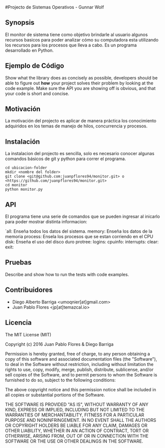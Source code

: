 #Projecto de Sistemas Operativos - Gunnar Wolf

## Synopsis
El monitor de sistema tiene como objetivo brindarle al usuario algunos recursos basicos para poder analizar cómo su computadora esta utilizando los recursos para los procesos que lleva a cabo. Es un programa desarrollado en Python.

## Ejemplo de Código

Show what the library does as concisely as possible, developers should be able to figure out **how** your project solves their problem by looking at the code example. Make sure the API you are showing off is obvious, and that your code is short and concise.

## Motivación

La motivación del projecto es aplicar de manera práctica los conocimiento adquiridos en los temas de manejo de hilos, concurrencia y procesos. 

## Instalación
La instalacion del projecto es sencilla, solo es necesario conocer algunas comandos básicos de git y python para correr el programa. 
```
cd ubicacion-folder
mkdir <nombre del folder>
git clone <git@github.com:juanpflores94/monitor.git> o <https://github.com/juanpflores94/monitor.git>
cd monitor
python monitor.py
```
## API 
El programa tiene una serie de comandos que se pueden ingresar al inicarlo para poder mostrar distinta informacion:

`all: Enseña todos los datos del sistema.
memory: Enseña los datos de la memoria
process: Ensela los procesos que se estan corriendo en el CPU
disk: Enseña el uso del disco duro
protree:
logins:
cpuinfo:
interrupts:
clear:
exit:


## Pruebas

Describe and show how to run the tests with code examples.

## Contribuidores
- Diego Alberto Barriga <umoqnier[at]gmail.com>
- Juan Pablo Flores <jp[at]temazcal.io>


## Licencia 

The MIT License (MIT)

Copyright (c) 2016 Juan Pablo Flores & Diego Barriga

Permission is hereby granted, free of charge, to any person obtaining a copy of this software and associated documentation files (the "Software"), to deal in the Software without restriction, including without limitation the rights to use, copy, modify, merge, publish, distribute, sublicense, and/or sell copies of the Software, and to permit persons to whom the Software is furnished to do so, subject to the following conditions:

The above copyright notice and this permission notice shall be included in all copies or substantial portions of the Software.

THE SOFTWARE IS PROVIDED "AS IS", WITHOUT WARRANTY OF ANY KIND, EXPRESS OR IMPLIED, INCLUDING BUT NOT LIMITED TO THE WARRANTIES OF MERCHANTABILITY, FITNESS FOR A PARTICULAR PURPOSE AND NONINFRINGEMENT. IN NO EVENT SHALL THE AUTHORS OR COPYRIGHT HOLDERS BE LIABLE FOR ANY CLAIM, DAMAGES OR OTHER LIABILITY, WHETHER IN AN ACTION OF CONTRACT, TORT OR OTHERWISE, ARISING FROM, OUT OF OR IN CONNECTION WITH THE SOFTWARE OR THE USE OR OTHER DEALINGS IN THE SOFTWARE.